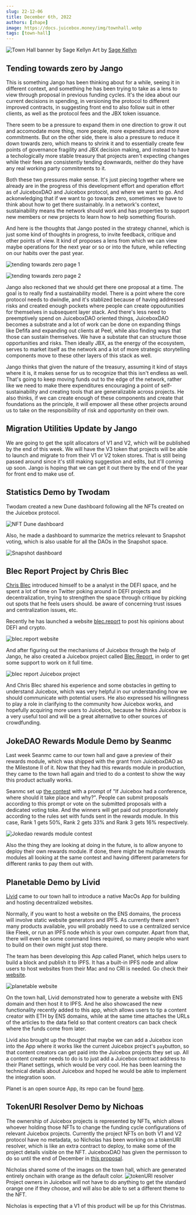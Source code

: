 ```yaml
---
slug: 22-12-06
title: December 6th, 2022
authors: [zhape]
image: https://docs.juicebox.money/img/townhall.webp
tags: [town-hall]
---
```


![Town Hall banner by Sage Kellyn](/img/townhall.webp) 
Art by [Sage Kellyn](https://twitter.com/SageKellyn)

## Tending towards zero by Jango

This is something Jango has been thinking about for a while, seeing it in different context, and something he has been trying to take as a lens to view through proposal in previous funding cycles. It's the idea about our current decisions in spending, in versioning the protocol to different improved contracts, in suggesting front end to also follow suit in other clients, as well as the protocol fees and the JBX token issuance.

There seem to be a pressure to expand them in one direction to grow it out and accomodate more thing, more people, more expenditures and more commitments. But on the other side, there is also a pressure to reduce it down towards zero, which means to shrink it and to essentially create few points of governance fragility and JBX decision making, and instead to have a techologically more stable treasury that projects aren't expecting changes while their fees are consistently tending downwards, neither do they have any real working party commitments to it.

Both these two pressures make sense.  It's just piecing together where we already are in the progress of this development effort and operation effort as of JuiceboxDAO and Juicebox protocol, and where we want to go. And ackonwledging that if we want to go towards zero, sometimes we have to think about how to get there sustainably. In a network's context, sustainability means the network should work and has properties to support new members or new projects to learn how to help something flourish.

And here is the thoughts that Jango posted in the strategy channel, which is just some kind of thoughts in progress, to invite feedback, critique and other points of view. It kind of proposes a lens from which we can view maybe operations for the next year or so or into the future, while reflecting on our habits over the past year.

![tending towards zero page 1](tending1.webp)

![tending towards zero page 2](tending2.webp)

Jango also reckoned that we should get there one proposal at a time.  The goal is to really find a sustainability model. There is a point where the core protocol needs to dwindle, and it's stablized because of having addressed risks and created enough pockets where people can create oppoutunities for themselves in subsequent layer stack. And there's less need to preemptively spend on JuiceboxDAO oriented things, JuiceboxDAO becomes a substrate and a lot of work can be done on expanding things like Defifa and expanding out clients at Peel, while also finding ways that those can sustain themselves. We have a substate that can structure those opportunities and risks. Then ideally JBX, as the energy of the ecosystem, serves to market itself as the network and a lot of more strategic storytelling components move to these other layers of this stack as well.

Jango thinks that given the nature of the treasury, assuming it kind of stays where it is, it makes sense for us to recognize that this isn't endless as well. That's going to keep moving funds out to the edge of the network, rather like we need to make there expenditures encouraging a point of self-sustainability and creating tools that are generalizable across projects. He also thinks, if we can create enough of these components and create that foundations as the principle, it will empower all these other projects around us to take on the responsibility of risk and opportunity on their own.

##  Migration Utilities Update by Jango

We are going to get the split allocators of V1 and V2, which will be published by the end of this week. We will have the V3 token that projects will be able to launch and migrate to from their V1 or V2 token stores. That is still being passed around since it's still making suggestion and edits, but it'll coming up soon. Jango is hoping that we can get it out there by the end of the year for front end to make use of.

## Statistics Demo by Twodam

Twodam created a new Dune dashboard following all the NFTs created on the Juicebox protocol.

![NFT Dune dashboard](NFT_dashboard.webp)


Also, he made a dashboard to summarize the metrics relevant to Snapshot voting, which is also usable for all the DAOs in the Snapshot space.

![Snapshot dashboard](Snapshot_dashboard.webp)


## Blec Report Project by Chris Blec

[Chris Blec](https://twitter.com/chrisblec) introduced himself to be a analyst in the DEFI space, and he spent a lot of time on Twitter poking around in DEFI projects and decentralization, trying to strengthen the space through critique by picking out spots that he feels users should. be aware of concerning trust issues and centralization issues, etc.

Recently he has launched a website [blec.report](https://blec.report/) to post his opinions about DEFI and crypto. 

![blec.report website](blec_report_website.webp)

And after figuring out the mechanisms of Juicebox through the help of Jango, he also created a Juicebox project called [Blec Report](https://juicebox.money/@blecreport), in order to get some support to work on it full time.

![blec report Juicebox project](blec_report_project.webp) 

And Chris Blec shared his experience and some obstacles in getting to understand Juicebox, which was very helpful in our understanding how we should communicate with potential users. He also expressed his willingness to play a role in clarifying to the community how Juicebox works, and hopefully acquiring more users to Juicebox, because he thinks Juicebox is a very useful tool and will be a great alternative to other sources of crowdfunding. 

## JokeDAO Rewards Module Demo by Seanmc

Last week Seanmc came to our town hall and gave a preview of their rewards module, which was shipped with the grant from JuiceboxDAO as the Milestone II of it. Now that they had this rewards module in production, they came to the town hall again and tried to do a contest to show the way this product actually works.

Seanmc set up [the contest](https://www.jokedao.io/contest/polygon/0x177D12eFe658CCADAacf4F735aa14F18d4Df3645/rules) with a prompt of "If Juicebox had a conference, where should it take place and why?".  People can submit proposals according to this prompt or vote on the submitted proposals with a dedicated voting toke. And the winners will get paid out proportionately according to the rules set with funds sent in the rewards module. In this case, Rank 1 gets 50%, Rank 2 gets 33% and Rank 3 gets 16% respectively. 

![Jokedao rewards module contest](jokedao_contest.webp)

Also the thing they are looking at doing in the future, is to allow anyone to deploy their own rewards module. If done, there might be multiple rewards modules all looking at the same contest and having different parameters for different ranks to pay them out with.

## Planetable Demo by Livid

[Livid](https://twitter.com/Livid) came to our town hall to introduce a native MacOs App for building and hosting decentralized websites.

Normally, if you want to host a website on the ENS domains, the process will involve static website generators and IPFS.  As currently there aren't many products available, you will probably need to use a centralized service like Fleek, or run an IPFS node which is your own computer. Apart from that, there will even be some command lines required, so many people who want to build on their own might just stop there.

The team has been developing this App called Planet, which helps users to build a block and publish it to IPFS. It has a built-in IPFS node and allow users to host websites from their Mac and no CRI is needed. Go check their [website](https://www.planetable.xyz/).

![planetable website](planetable_xyz.webp)

On the town hall, Livid demonstrated how to generate a website with ENS domain and then host it to IPFS. And he also showcased the new functionality recently added to this app, which allows users to tip a content creator with ETH by ENS domains, while at the same time attaches the URLs of the articles to the data field so that content creators can back check where the funds come from later.

Livid also brought up the thought that maybe we can add a Juicebox icon into the App where it works like the current Juicebox project's `pay`button, so that content creators can get paid into the Juicebox projects they set up.  All a content creator needs to do is to just add a Juicebox contract address to their Planet settings, which would be very cool.  He has been learning the technical details about Juicebox and hoped he would be able to implement the integration soon.

Planet is an open source App, its repo can be found [here]( https://github.com/Planetable/Planet).

## TokenURI Resolver Demo by Nichoas

The ownership of Juicebox projects is represented by NFTs, which allows whoever holding those NFTs to change the funding cycle configurations of relevant Juicebox projects. Currently the project NFTs on both V1 and V2 protocol have no metadata, so Nicholas has been working on a tokenURI resolver, which is like an extra contract to deploy, to make some of the project details visible on the NFT. JuiceboxDAO has given the permisson to do so until the end of December in [this proposal](https://juicetool.xyz/snapshot/jbdao.eth/proposal/0x44ca6ed9c0ea0bcaac4a6cc96127de3185e2eac2cf1a8b47c2f026680a6c6c4c). 

Nicholas shared some of the images on the town hall, which are generated entirely onchain with orange as the default color.
![tokenURI resolver](tokenURI_resolver.webp)
Project owners in Juicebox will not have to do anything to get the standard orange one if they choose, and will also be able to set a different theme to the NFT.

Nicholas is expecting that a V1 of this product will be up for this Christmas.


